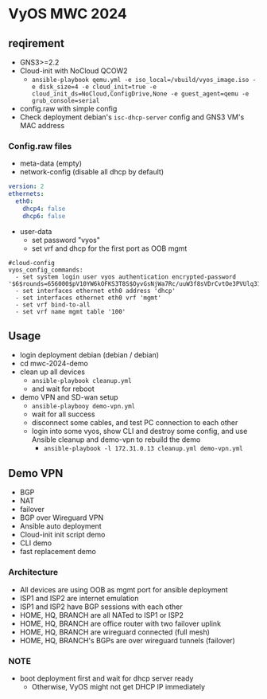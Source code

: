 # VyOS MWC 2024

## reqirement

- GNS3>=2.2
- Cloud-init with NoCloud QCOW2
    - `ansible-playbook qemu.yml -e iso_local=/vbuild/vyos_image.iso -e disk_size=4 -e cloud_init=true -e cloud_init_ds=NoCloud,ConfigDrive,None -e guest_agent=qemu -e grub_console=serial`
- config.raw with simple config
- Check deployment debian's `isc-dhcp-server` config and GNS3 VM's MAC address

### Config.raw files

- meta-data (empty)
- network-config (disable all dhcp by default)
```yaml
version: 2
ethernets:
  eth0:
    dhcp4: false
    dhcp6: false
```
- user-data
    - set password "vyos"
    - set vrf and dhcp for the first port as OOB mgmt
```
#cloud-config
vyos_config_commands:
  - set system login user vyos authentication encrypted-password '$6$rounds=656000$pV10YW6kOFKS3T8S$OyvGsNjWa7Rc/uuW3f8sVDrCvtOe3PVUlq31A7lH4vPuSBA51yKAUpm0HfjLiUfZQggdzSBt3AgO1zB/aKTnA/'
  - set interfaces ethernet eth0 address 'dhcp'
  - set interfaces ethernet eth0 vrf 'mgmt'
  - set vrf bind-to-all
  - set vrf name mgmt table '100'
```

## Usage

- login deployment debian (debian / debian)
- cd mwc-2024-demo
- clean up all devices
    - `ansible-playbook cleanup.yml`
    - and wait for reboot
- demo VPN and SD-wan setup
    - `ansible-playbooy demo-vpn.yml`
    - wait for all success
    - disconnect some cables, and test PC connection to each other
    - login into some vyos, show CLI and destroy some config, and use Ansible cleanup and demo-vpn to rebuild the demo
        - `ansible-playbook -l 172.31.0.13 cleanup.yml demo-vpn.yml`

## Demo VPN

- BGP
- NAT
- failover
- BGP over Wireguard VPN
- Ansible auto deployment
- Cloud-init init script demo
- CLI demo
- fast replacement demo

### Architecture

- All devices are using OOB as mgmt port for ansible deployment
- ISP1 and ISP2 are internet emulation
- ISP1 and ISP2 have BGP sessions with each other
- HOME, HQ, BRANCH are all NATed to ISP1 or ISP2
- HOME, HQ, BRANCH are office router with two failover uplink
- HOME, HQ, BRANCH are wireguard connected (full mesh)
- HOME, HQ, BRANCH's BGPs are over wireguard tunnels (failover)

### NOTE

- boot deployment first and wait for dhcp server ready
    - Otherwise, VyOS might not get DHCP IP immediately
